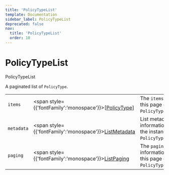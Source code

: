 ```yaml
---
title: 'PolicyTypeList'
template: Documentation
sidebar_label: PolicyTypeList
deprecated: false
nav:
  title: 'PolicyTypeList'
  order: 10
---
```


# PolicyTypeList

<div style={{'fontFamily':'monospace'}}><span style={{'fontSize':'1.5rem','fontWeight':500}}>PolicyTypeList</span></div>



A paginated list of `PolicyType`.

| | | |
| -- | -- | -- |
| `items` | <span style={{'fontFamily':'monospace'}}>[<a href="/guardrails/docs/reference/graphql/object/PolicyType">PolicyType</a>]</span> | The `items` for this page of `PolicyTypeList`. |
| `metadata` | <span style={{'fontFamily':'monospace'}}><a href="/guardrails/docs/reference/graphql/object/ListMetadata">ListMetadata</a></span> | List metadata information for the instance of `PolicyTypeList`. |
| `paging` | <span style={{'fontFamily':'monospace'}}><a href="/guardrails/docs/reference/graphql/object/ListPaging">ListPaging</a></span> | The `paging` information for this page of `PolicyTypeList`. |
